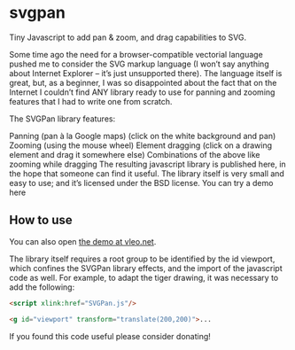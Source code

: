 # svgpan
Tiny Javascript to add pan &amp; zoom, and drag capabilities to SVG.

Some time ago the need for a browser-compatible vectorial language pushed me to consider the SVG markup language (I won’t say anything about Internet Explorer – it’s just unsupported there). The language itself is great, but, as a beginner, I was so disappointed about the fact that on the Internet I couldn’t find ANY library ready to use for panning and zooming features that I had to write one from scratch.

The SVGPan library features:

Panning (pan à la Google maps) (click on the white background and pan)
Zooming (using the mouse wheel)
Element dragging (click on a drawing element and drag it somewhere else)
Combinations of the above like zooming while dragging
The resulting javascript library is published here, in the hope that someone can find it useful. The library itself is very small and easy to use; and it’s licensed under the BSD license. You can try a demo here

## How to use

You can also open [the demo at vleo.net](http://www.cyberz.org/projects/SVGPan/tiger.svg).

The library itself requires a root group to be identified by the id viewport, which confines the SVGPan library effects, and the import of the javascript code as well. For example, to adapt the tiger drawing, it was necessary to add the following:

```html
<script xlink:href="SVGPan.js"/>

<g id="viewport" transform="translate(200,200)">...
```

If you found this code useful please consider donating!
